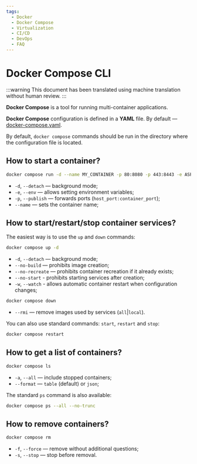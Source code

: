 ```yaml
---
tags:
  - Docker
  - Docker Compose
  - Virtualization
  - CI/CD
  - DevOps
  - FAQ
---
```


# Docker Compose CLI

:::warning
This document has been translated using machine translation without human review.
:::

**Docker Compose** is a tool for running multi-container applications.

**Docker Compose** configuration is defined in a **YAML** file. By default — [docker-compose.yaml](docker-compose-yaml).

By default, `docker compose` commands should be run in the directory where the configuration file is located.

## How to start a container?

```bash
docker compose run -d --name MY_CONTAINER -p 80:8080 -p 443:8443 -e ASPNETCORE_URLS="http://+:5080;https://+:5443"
```

* `-d`, `--detach` — background mode;
* `-e`, `--env` — allows setting environment variables;
* `-p`, `--publish` — forwards ports (`host_port:container_port`);
* `--name` — sets the container name;

## How to start/restart/stop container services?

The easiest way is to use the `up` and `down` commands:

```bash
docker compose up -d
```

* `-d`, `--detach` — background mode;
* `--no-build` — prohibits image creation;
* `--no-recreate` — prohibits container recreation if it already exists;
* `--no-start` - prohibits starting services after creation;
* `-w`, `--watch` - allows automatic container restart when configuration changes;

```bash
docker compose down
```

* `--rmi` — remove images used by services (`all`|`local`).

You can also use standard commands: `start`, `restart` and `stop`:

```bash
docker compose restart
```

## How to get a list of containers?

```bash
docker compose ls
```

* `-a`, `--all` — include stopped containers;
* `--format` — `table` (default) or `json`;

The standard `ps` command is also available:

```bash
docker compose ps --all --no-trunc
```

## How to remove containers?

```bash
docker compose rm
```

* `-f`, `--force` — remove without additional questions;
* `-s`, `--stop` — stop before removal.
